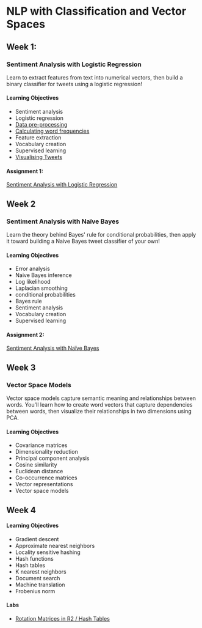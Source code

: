 # NLP with Classification and Vector Spaces

## Week 1: 

### Sentiment Analysis with Logistic Regression

Learn to extract features from text into numerical vectors, then build a binary classifier for tweets using a logistic regression!

#### Learning Objectives

* Sentiment analysis
* Logistic regression
* [Data pre-processing](Week%201/NLP_C1_W1_lecture_nb_01.ipynb)
* [Calculating word frequencies](Natural%20Language%20Processing%20with%20Classification%20and%20Vector%20Spaces/Week%201/NLP_C1_W1_lecture_nb_02.ipynb)
* Feature extraction
* Vocabulary creation
* Supervised learning
* [Visualising Tweets](Natural%20Language%20Processing%20with%20Classification%20and%20Vector%20Spaces/Week%201/NLP_C1_W1_lecture_nb_03.ipynb)

#### Assignment 1:

[Sentiment Analysis with Logistic Regression](Natural%20Language%20Processing%20with%20Classification%20and%20Vector%20Spaces/Week%201/C1_W1_Assignment.ipynb)

## Week 2

### Sentiment Analysis with Naïve Bayes

Learn the theory behind Bayes' rule for conditional probabilities, then apply it toward building a Naive Bayes tweet classifier of your own!

#### Learning Objectives

* Error analysis
* Naive Bayes inference
* Log likelihood
* Laplacian smoothing
* conditional probabilities
* Bayes rule
* Sentiment analysis
* Vocabulary creation
* Supervised learning

#### Assignment 2:

[Sentiment Analysis with Naïve Bayes](https://github.com/vigneshv92/Natural-Language-Specialization/blob/master/Natural%20Language%20Processing%20with%20Classification%20and%20Vector%20Spaces/Week3/C1_W3_Assignment.ipynb)

## Week 3

### Vector Space Models

Vector space models capture semantic meaning and relationships between words. You'll learn how to create word vectors that capture dependencies between words, then visualize their relationships in two dimensions using PCA.

#### Learning Objectives

* Covariance matrices
* Dimensionality reduction
* Principal component analysis
* Cosine similarity
* Euclidean distance
* Co-occurrence matrices
* Vector representations
* Vector space models

## Week 4

#### Learning Objectives

* Gradient descent
* Approximate nearest neighbors
* Locality sensitive hashing
* Hash functions
* Hash tables
* K nearest neighbors
* Document search
* Machine translation
* Frobenius norm

#### Labs

* [Rotation Matrices in R2 / Hash Tables](https://github.com/vigneshv92/Natural-Language-Specialization/blob/master/Natural%20Language%20Processing%20with%20Classification%20and%20Vector%20Spaces/Week4/NLP_C1_W4_lecture_nb_01.ipynb)
